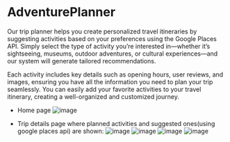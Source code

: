 # AdventurePlanner
Our trip planner helps you create personalized travel itineraries by suggesting activities based on your preferences using the Google Places API. Simply select the type of activity you’re interested in—whether it’s sightseeing, museums, outdoor adventures, or cultural experiences—and our system will generate tailored recommendations.

Each activity includes key details such as opening hours, user reviews, and images, ensuring you have all the information you need to plan your trip seamlessly. You can easily add your favorite activities to your travel itinerary, creating a well-organized and customized journey.

- Home page
![image](https://github.com/user-attachments/assets/2236a699-f3da-45c8-9897-7cced9536cb1)

- Trip details page where planned activities and suggested ones(using google places api) are shown:
![image](https://github.com/user-attachments/assets/7cbe727f-fea9-4249-b530-8daf8e26c7b7)
![image](https://github.com/user-attachments/assets/931904d2-37c4-4e98-b071-df12eff09e46)
![image](https://github.com/user-attachments/assets/8d8ab50f-2700-4f67-84ad-87e015d280ef)
![image](https://github.com/user-attachments/assets/ff8fb42a-300f-44be-93f9-d725c1343e50)


